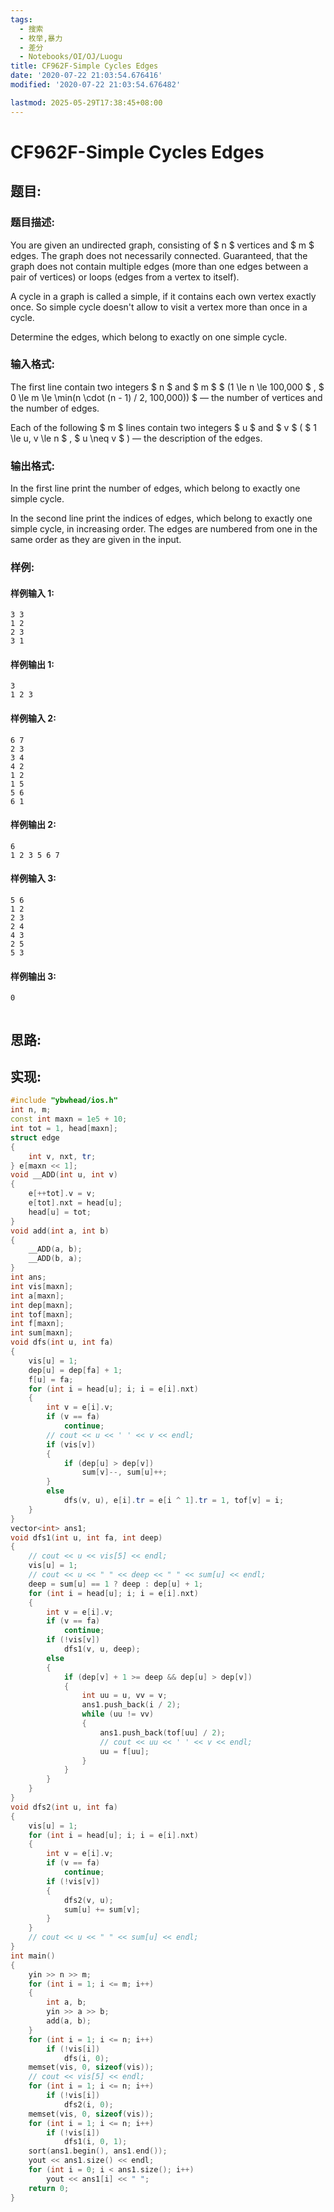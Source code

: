 ```yaml
---
tags:
  - 搜索
  - 枚举,暴力
  - 差分
  - Notebooks/OI/OJ/Luogu
title: CF962F-Simple Cycles Edges
date: '2020-07-22 21:03:54.676416'
modified: '2020-07-22 21:03:54.676482'

lastmod: 2025-05-29T17:38:45+08:00
---
```


# CF962F-Simple Cycles Edges

## 题目:

### 题目描述:

You are given an undirected graph, consisting of $ n $ vertices and $ m $ edges. The graph does not necessarily connected. Guaranteed, that the graph does not contain multiple edges (more than one edges between a pair of vertices) or loops (edges from a vertex to itself).

A cycle in a graph is called a simple, if it contains each own vertex exactly once. So simple cycle doesn't allow to visit a vertex more than once in a cycle.

Determine the edges, which belong to exactly on one simple cycle.

### 输入格式:

The first line contain two integers $ n $ and $ m $ $ (1 \le n \le 100\,000 $ , $ 0 \le m \le \min(n \cdot (n - 1) / 2, 100\,000)) $ — the number of vertices and the number of edges.

Each of the following $ m $ lines contain two integers $ u $ and $ v $ ( $ 1 \le u, v \le n $ , $ u \neq v $ ) — the description of the edges.

### 输出格式:

In the first line print the number of edges, which belong to exactly one simple cycle.

In the second line print the indices of edges, which belong to exactly one simple cycle, in increasing order. The edges are numbered from one in the same order as they are given in the input.

### 样例:

#### 样例输入 1:

```
3 3
1 2
2 3
3 1

```

#### 样例输出 1:

```
3
1 2 3

```

#### 样例输入 2:

```
6 7
2 3
3 4
4 2
1 2
1 5
5 6
6 1

```

#### 样例输出 2:

```
6
1 2 3 5 6 7

```

#### 样例输入 3:

```
5 6
1 2
2 3
2 4
4 3
2 5
5 3

```

#### 样例输出 3:

```
0


```

## 思路:

## 实现:

```cpp
#include "ybwhead/ios.h"
int n, m;
const int maxn = 1e5 + 10;
int tot = 1, head[maxn];
struct edge
{
    int v, nxt, tr;
} e[maxn << 1];
void __ADD(int u, int v)
{
    e[++tot].v = v;
    e[tot].nxt = head[u];
    head[u] = tot;
}
void add(int a, int b)
{
    __ADD(a, b);
    __ADD(b, a);
}
int ans;
int vis[maxn];
int a[maxn];
int dep[maxn];
int tof[maxn];
int f[maxn];
int sum[maxn];
void dfs(int u, int fa)
{
    vis[u] = 1;
    dep[u] = dep[fa] + 1;
    f[u] = fa;
    for (int i = head[u]; i; i = e[i].nxt)
    {
        int v = e[i].v;
        if (v == fa)
            continue;
        // cout << u << ' ' << v << endl;
        if (vis[v])
        {
            if (dep[u] > dep[v])
                sum[v]--, sum[u]++;
        }
        else
            dfs(v, u), e[i].tr = e[i ^ 1].tr = 1, tof[v] = i;
    }
}
vector<int> ans1;
void dfs1(int u, int fa, int deep)
{
    // cout << u << vis[5] << endl;
    vis[u] = 1;
    // cout << u << " " << deep << " " << sum[u] << endl;
    deep = sum[u] == 1 ? deep : dep[u] + 1;
    for (int i = head[u]; i; i = e[i].nxt)
    {
        int v = e[i].v;
        if (v == fa)
            continue;
        if (!vis[v])
            dfs1(v, u, deep);
        else
        {
            if (dep[v] + 1 >= deep && dep[u] > dep[v])
            {
                int uu = u, vv = v;
                ans1.push_back(i / 2);
                while (uu != vv)
                {
                    ans1.push_back(tof[uu] / 2);
                    // cout << uu << ' ' << v << endl;
                    uu = f[uu];
                }
            }
        }
    }
}
void dfs2(int u, int fa)
{
    vis[u] = 1;
    for (int i = head[u]; i; i = e[i].nxt)
    {
        int v = e[i].v;
        if (v == fa)
            continue;
        if (!vis[v])
        {
            dfs2(v, u);
            sum[u] += sum[v];
        }
    }
    // cout << u << " " << sum[u] << endl;
}
int main()
{
    yin >> n >> m;
    for (int i = 1; i <= m; i++)
    {
        int a, b;
        yin >> a >> b;
        add(a, b);
    }
    for (int i = 1; i <= n; i++)
        if (!vis[i])
            dfs(i, 0);
    memset(vis, 0, sizeof(vis));
    // cout << vis[5] << endl;
    for (int i = 1; i <= n; i++)
        if (!vis[i])
            dfs2(i, 0);
    memset(vis, 0, sizeof(vis));
    for (int i = 1; i <= n; i++)
        if (!vis[i])
            dfs1(i, 0, 1);
    sort(ans1.begin(), ans1.end());
    yout << ans1.size() << endl;
    for (int i = 0; i < ans1.size(); i++)
        yout << ans1[i] << " ";
    return 0;
}
```
